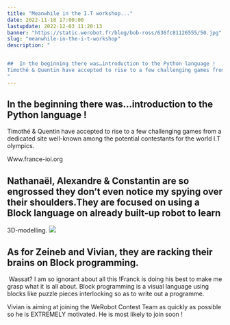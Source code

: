 ```yaml
---
title: "Meanwhile in the I.T workshop..."
date: 2022-11-18 17:00:00
lastupdate: 2022-12-03 11:20:13
banner: "https://static.werobot.fr/blog/bob-ross/636fc81126555/50.jpg"
slug: "meanwhile-in-the-i-t-workshop"
description: " 


##  In the beginning there was…introduction to the Python language !
Timothé & Quentin have accepted to rise to a few challenging games from a d
"
---
```



##  In the beginning there was…introduction to the Python language !
Timothé & Quentin have accepted to rise to a few challenging games from a dedicated site 
well-known among the potential contestants for the world I.T olympics.

 Www.france-ioi.org

## Nathanaël, Alexandre & Constantin are so engrossed they don’t even notice my spying over their shoulders.They are focused on using a Block language on already built-up robot to learn 
3D-modelling.
![](https://static.werobot.fr/blog/bob-ross/636fc7a5c9b55/75.jpg)


## As for Zeineb and Vivian, they are racking their brains on Block programming.
 Wassat? I am so ignorant about all this !Franck is doing his best to make me grasp what it is all about.
Block programming is a visual language using blocks like puzzle pieces interlocking so as to write out a programme.

Vivian is aiming at joining the WeRobot Contest Team as quickly as possible so he is EXTREMELY motivated. He is most likely to join soon !


    